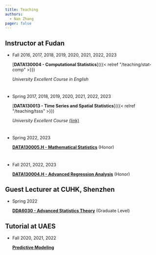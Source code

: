 ```yaml
---
title: Teaching
authors:
  - Nan Zhang
pager: false
---
```


## Instructor at Fudan


- Fall 2016, 2017, 2018, 2019, 2020, 2021, 2022, 2023

    [**DATA130004 - Computational Statistics**]({{< relref "/teaching/stat-comp" >}})

    *University Excellent Course in English* 

# 

- Spring 2017, 2018, 2019, 2020, 2021, 2022, 2023

    [**DATA130013 - Time Series and Spatial Statistics**]({{< relref "/teaching/tsss" >}})

    *University Excellent Course* [(link)](http://fdjpkc.fudan.edu.cn/201927/)

#

- Spring 2022, 2023

    [**DATA130005.H - Mathematical Statistics**]() (Honor)

#

- Fall 2021, 2022, 2023

    [**DATA130004.H - Advanced Regression Analysis**]() (Honor)


## Guest Lecturer at CUHK, Shenzhen

- Spring 2022

    [**DDA6030 - Advanced Statistics Theory**]() (Graduate Level)


## Tutorial at UAES

- Fall 2020, 2021, 2022

    [**Predictive Modeling**]()
